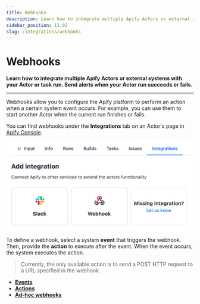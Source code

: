 ```yaml
---
title: Webhooks
description: Learn how to integrate multiple Apify Actors or external systems with your Actor or task run. Send alerts when your Actor run succeeds or fails.
sidebar_position: 11.02
slug: /integrations/webhooks
---
```


# Webhooks

**Learn how to integrate multiple Apify Actors or external systems with your Actor or task run. Send alerts when your Actor run succeeds or fails.**

---

Webhooks allow you to configure the Apify platform to perform an action when a certain system event occurs. For example, you can use them to start another Actor when the current run finishes or fails.

You can find webhooks under the **Integrations** tab on an Actor's page in [Apify Console](https://console.apify.com/actors).

![Integrations tab in Apify Console](../../images/integrations-tab.png)

To define a webhook, select a system **event** that triggers the webhook. Then, provide the **action** to execute after the event. When the event occurs, the system executes the action.

> Currently, the only available action is to send a POST HTTP request to a URL specified in the webhook.

* [**Events**](/platform/integrations/webhooks/events)
* [**Actions**](/platform/integrations/webhooks/actions)
* [**Ad-hoc webhooks**](/platform/integrations/webhooks/ad-hoc-webhooks)
